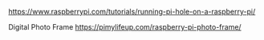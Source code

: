 https://www.raspberrypi.com/tutorials/running-pi-hole-on-a-raspberry-pi/


Digital Photo Frame
https://pimylifeup.com/raspberry-pi-photo-frame/

